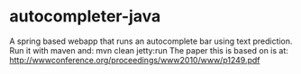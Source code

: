 autocompleter-java
==================

A spring based webapp that runs an autocomplete bar using text prediction.
Run it with maven and:
mvn clean jetty:run
The paper this is based on is at: http://wwwconference.org/proceedings/www2010/www/p1249.pdf
